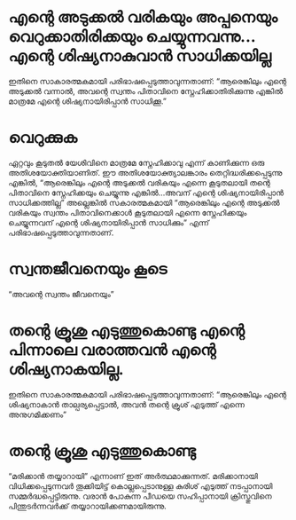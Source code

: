 # എന്റെ അടുക്കൽ വരികയും അപ്പനെയും വെറുക്കാതിരിക്കയും ചെയ്യുന്നവന്നു... എന്റെ ശിഷ്യനാകുവാൻ സാധിക്കയില്ല
ഇതിനെ സാകാരത്മകമായി പരിഭാഷപ്പെടുത്താവുന്നതാണ്: “ആരെങ്കിലും എന്റെ അടുക്കൽ വന്നാൽ, അവന്റെ സ്വന്തം പിതാവിനെ സ്നേഹിക്കാതിരിക്കുന്നു എങ്കിൽ മാത്രമേ എന്റെ ശിഷ്യനായിരിപ്പാൻ സാധിക്കൂ.”
# വെറുക്കുക
ഏറ്റവും കൂടുതൽ യേശിവിനെ മാത്രമേ സ്നേഹിക്കാവു എന്ന് കാണിക്കുന്ന ഒരു അതിശയോക്തിയാണിത്. ഈ അതിശയോക്ത്യാലങ്കാരം തെറ്റിദ്ധരിക്കപ്പെടുന്നു എങ്കിൽ, “ആരെങ്കിലും എന്റെ അടുക്കൽ വരികയും എന്നെ കൂടുതലായി തന്റെ പിതാവിനെ സ്നേഹിക്കയും ചെയ്യുന്നു എങ്കിൽ...അവന് എന്റെ ശിഷ്യനായിരിപ്പാൻ സാധിക്കത്തില്ല” അല്ലെങ്കിൽ സകാരത്മകമായി “ആരെങ്കിലും എന്റെ അടുക്കൽ വരികയും സ്വന്തം പിതാവിനെക്കാൾ കൂടുതലായി എന്നെ സ്നേഹിക്കയും ചെയ്യുന്നവന് എന്റെ ശിഷ്യനായിരിപ്പാൻ സാധിക്കും” എന്ന് പരിഭാഷപ്പെടുത്താവുന്നതാണ്. 
# സ്വന്തജീവനെയും കൂടെ
“അവന്റെ സ്വന്തം ജീവനെയും”
# തന്റെ ക്രൂശു എടുത്തുകൊണ്ടു എന്റെ പിന്നാലെ വരാത്തവൻ  എന്റെ ശിഷ്യനാകയില്ല.
ഇതിനെ സാകാരത്മകമായി പരിഭാഷപ്പെടുത്താവുന്നതാണ്: “ആരെങ്കിലും എന്റെ ശിഷ്യനാകാൻ താല്പര്യപ്പെട്ടാൽ, അവൻ തന്റെ ക്രൂശ് എടുത്ത് എന്നെ അനുഗമിക്കണം”
# തന്റെ ക്രൂശു എടുത്തുകൊണ്ടു
“മരിക്കാൻ തയ്യാറായി” എന്നാണ് ഇത് അർത്ഥമാക്കുന്നത്. മരിക്കാനായി വിധിക്കപ്പെടുന്നവർ തൂക്കിയിട്ട് കൊല്ലപ്പെടാനുള്ള കുരിശ് എടുത്ത് നടപ്പാനായി സമ്മർദ്ധപ്പെട്ടിരുന്നു. വരാൻ പോകുന്ന പീഡയെ സഹിപ്പാനായി ക്രിസ്തുവിനെ പിന്തുടർന്നവർക്ക് തയ്യാറായിക്കണമായിരുന്നു.
